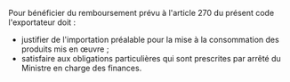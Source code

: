 Pour bénéficier du remboursement prévu à l'article 270
du présent code l'exportateur doit :
- justifier de l'importation préalable pour la mise à la consommation
des produits mis en œuvre ;
- satisfaire aux obligations particulières qui sont prescrites par
arrêté du Ministre en charge des finances.